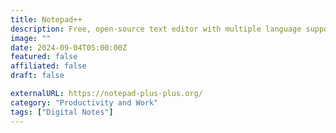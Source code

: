 ```yaml
---
title: Notepad++
description: Free, open-source text editor with multiple language support and high performance.
image: ""
date: 2024-09-04T05:00:00Z
featured: false
affiliated: false
draft: false

externalURL: https://notepad-plus-plus.org/
category: "Productivity and Work"
tags: ["Digital Notes"]
---
```

